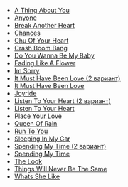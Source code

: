 * [A Thing About You](A%20Thing%20About%20You.md)
* [Anyone](Anyone.md)
* [Break Another Heart](Break%20Another%20Heart.md)
* [Chances](Chances.md)
* [Chu Of Your Heart](Chu%20Of%20Your%20Heart.md)
* [Crash Boom Bang](Crash%20Boom%20Bang.md)
* [Do You Wanna Be My Baby](Do%20You%20Wanna%20Be%20My%20Baby.md)
* [Fading Like A Flower](Fading%20Like%20A%20Flower.md)
* [Im Sorry](Im%20Sorry.md)
* [It Must Have Been Love (2 вариант)](It%20Must%20Have%20Been%20Love%20(2%20вариант).md)
* [It Must Have Been Love](It%20Must%20Have%20Been%20Love.md)
* [Joyride](Joyride.md)
* [Listen To Your Heart (2 вариант)](Listen%20To%20Your%20Heart%20(2%20вариант).md)
* [Listen To Your Heart](Listen%20To%20Your%20Heart.md)
* [Place Your Love](Place%20Your%20Love.md)
* [Queen Of Rain](Queen%20Of%20Rain.md)
* [Run To You](Run%20To%20You.md)
* [Sleeping In My Car](Sleeping%20In%20My%20Car.md)
* [Spending My Time (2 вариант)](Spending%20My%20Time%20(2%20вариант).md)
* [Spending My Time](Spending%20My%20Time.md)
* [The Look](The%20Look.md)
* [Things Will Never Be The Same](Things%20Will%20Never%20Be%20The%20Same.md)
* [Whats She Like](Whats%20She%20Like.md)